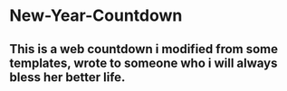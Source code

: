 # New-Year-Countdown
## This is a web countdown i modified from some templates, wrote to someone who i will always bless her better life.
